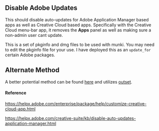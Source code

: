 ## Disable Adobe Updates

This should disable auto-updates for Adobe Application Manager based apps as well as Creative Cloud based apps.  Specifically with the Creative Cloud menu-bar app, it removes the **Apps** panel as well as making sure a non-admin user cant update.

This is a set of pkginfo and dmg files to be used with munki.  You may need to edit the pkginfo file for your use.  I have deployed this as an `update_for` certain Adobe packages.

## Alternate Method

A better potential method can be found [here](https://github.com/sphen13/munki-scripts/tree/master/outset/outset-DisableAdobeUpdates) and utilizes [outset](https://github.com/chilcote/outset).

#### Reference

https://helpx.adobe.com/enterprise/package/help/customize-creative-cloud-app.html

https://helpx.adobe.com/creative-suite/kb/disable-auto-updates-application-manager.html
